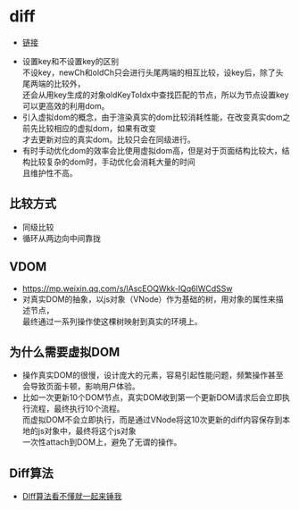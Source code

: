 # diff 

- [链接](https://segmentfault.com/a/1190000008782928)

* 设置key和不设置key的区别  
  不设key，newCh和oldCh只会进行头尾两端的相互比较，设key后，除了头尾两端的比较外，  
  还会从用key生成的对象oldKeyToIdx中查找匹配的节点，所以为节点设置key可以更高效的利用dom。
* 引入虚拟dom的概念，由于渲染真实的dom比较消耗性能，在改变真实dom之前先比较相应的虚拟dom，如果有改变  
  才去更新对应的真实dom。比较只会在同级进行。
* 有时手动优化dom的效率会比使用虚拟dom高，但是对于页面结构比较大，结构比较复杂的dom时，手动优化会消耗大量的时间  
  且维护性不高。

## 比较方式
* 同级比较
* 循环从两边向中间靠拢

## VDOM 
* https://mp.weixin.qq.com/s/lAscEOQWkk-IQq6lWCdSSw
* 对真实DOM的抽象，以js对象（VNode）作为基础的树，用对象的属性来描述节点，  
  最终通过一系列操作使这棵树映射到真实的环境上。
## 为什么需要虚拟DOM
* 操作真实DOM的很慢，设计庞大的元素，容易引起性能问题，频繁操作甚至会导致页面卡顿，影响用户体验。
* 比如一次更新10个DOM节点，真实DOM收到第一个更新DOM请求后会立即执行流程，最终执行10个流程。  
  而虚拟DOM不会立即执行，而是通过VNode将这10次更新的diff内容保存到本地的js对象中，最终将这个js对象  
  一次性attach到DOM上，避免了无谓的操作。

## Diff算法

- [DIff算法看不懂就一起来锤我](https://mp.weixin.qq.com/s/XRR9afpujcjbgFZM0Zw6Gw)